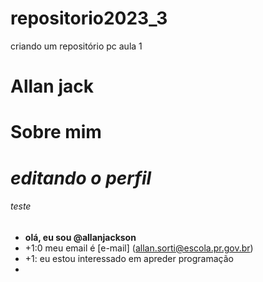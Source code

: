 # repositorio2023_3
criando um repositório pc aula 1
# Allan jack
# Sobre mim 

# *editando o perfil* 
###### teste

- **olá, eu sou @allanjackson**
- +1:0 meu email é [e-mail] (allan.sorti@escola.pr.gov.br)
- +1: eu estou interessado em apreder programação
-
